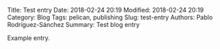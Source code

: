Title: Test entry
Date: 2018-02-24 20:19
Modified: 2018-02-24 20:19
Category: Blog
Tags: pelican, publishing
Slug: test-entry
Authors: Pablo Rodríguez-Sánchez
Summary: Test blog entry

Example entry.
